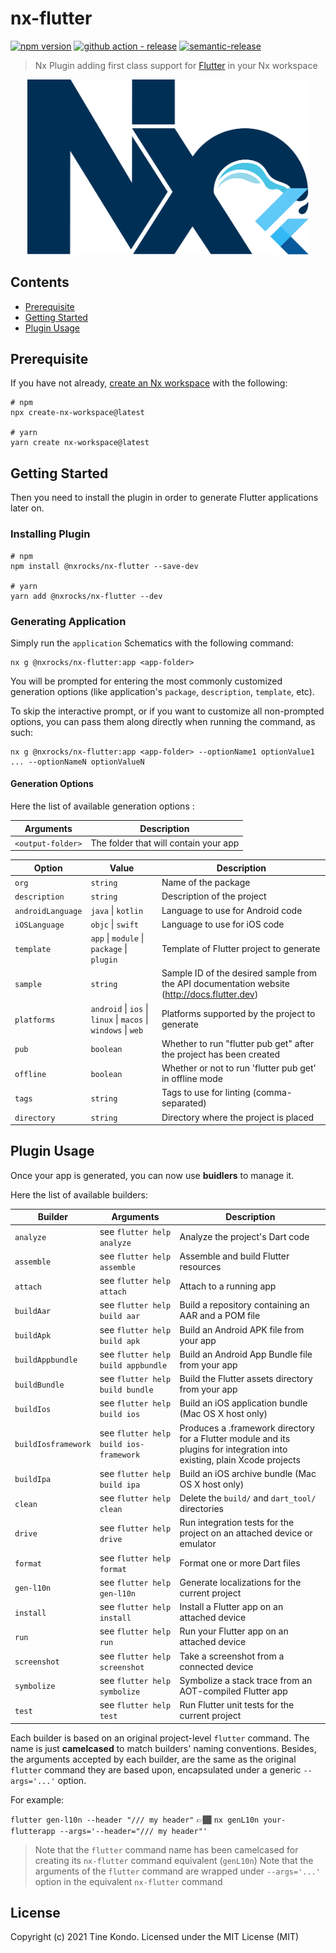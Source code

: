 # nx-flutter
[![npm version](https://img.shields.io/npm/v/@nxrocks/nx-flutter?style=flat-square)](https://www.npmjs.com/package/@nxrocks/nx-flutter)
[![github action - release](https://img.shields.io/github/workflow/status/tinesoft/nxrocks/Release?label=release&style=flat-square)](https://github.com/tinesoft/nxrocks/actions?query=workflow%3ARelease)
[![semantic-release](https://img.shields.io/badge/%20%20%F0%9F%93%A6%F0%9F%9A%80-semantic--release-e10079.svg?style=flat-square)](https://github.com/semantic-release/semantic-release)

> Nx Plugin adding first class support for [Flutter](https://flutter.dev) in your Nx workspace

<p align="center"><img src="https://raw.githubusercontent.com/tinesoft/nxrocks/master/images/nx-flutter.png" width="450"></p>

## Contents

- [Prerequisite](#prerequisite)
- [Getting Started](#getting-started)
- [Plugin Usage](#plugin-usage)

## Prerequisite

If you have not already, [create an Nx workspace](https://github.com/nrwl/nx#creating-an-nx-workspace) with the following:

```
# npm
npx create-nx-workspace@latest

# yarn
yarn create nx-workspace@latest
```

## Getting Started

Then you need to install the plugin in order to generate Flutter applications later on.

### Installing Plugin

```
# npm
npm install @nxrocks/nx-flutter --save-dev

# yarn
yarn add @nxrocks/nx-flutter --dev
```

### Generating Application

Simply run the `application` Schematics with the following command:

```
nx g @nxrocks/nx-flutter:app <app-folder>
```

You will be prompted for entering the most commonly customized generation options (like application's `package`, `description`, `template`,  etc).

To skip the interactive prompt, or if you want to customize all non-prompted options, you can pass them along directly when running the command, as such:

```
nx g @nxrocks/nx-flutter:app <app-folder> --optionName1 optionValue1 ... --optionNameN optionValueN
```

#### Generation Options

Here the list of available generation options :

| Arguments | Description           |
| --------- | --------------------- |
| `<output-folder>`  | The folder that will contain your app |

Option           | Value | Description
---------------- | ----- | ------------
`org`            | `string` | Name of the package
`description`    | `string` | Description of the project
`androidLanguage`| `java` \| `kotlin`  | Language to use for Android code
`iOSLanguage`    | `objc` \| `swift` |  Language to use for iOS code
`template`       | `app` \| `module` \| `package` \| `plugin` | Template of Flutter project to generate
`sample`         | `string` | Sample ID of the desired sample from the API documentation website (http://docs.flutter.dev)
`platforms`      | `android` \| `ios` \| `linux` \| `macos` \| `windows` \| `web`  | Platforms supported by the project to generate
`pub`            | `boolean` | Whether to run "flutter pub get" after the project has been created
`offline`        | `boolean` | Whether or not to run 'flutter pub get' in offline mode
`tags`           | `string` | Tags to use for linting (comma-separated)
`directory`      | `string` | Directory where the project is placed

## Plugin Usage

Once your app is generated, you can now use **buidlers** to manage it.

Here the list of available builders:

| Builder        | Arguments        | Description                                |
| -------------- | ---------------- | ------------------------------------------ |
| `analyze`      | see `flutter help analyze`    | Analyze the project's Dart code |
| `assemble`     | see `flutter help assemble`   | Assemble and build Flutter resources |
| `attach`       | see `flutter help attach`     | Attach to a running app |
| `buildAar`     | see `flutter help build aar`  | Build a repository containing an AAR and a POM file |
| `buildApk`     | see `flutter help build apk`  | Build an Android APK file from your app |
| `buildAppbundle` | see `flutter help build appbundle` | Build an Android App Bundle file from your app |
| `buildBundle`  | see `flutter help build bundle` | Build the Flutter assets directory from your app |
| `buildIos`     | see `flutter help build ios`  | Build an iOS application bundle (Mac OS X host only) |
| `buildIosframework` | see `flutter help build ios-framework` | Produces a .framework directory for a Flutter module and its plugins for integration into existing, plain Xcode projects |
| `buildIpa`     | see `flutter help build ipa`  | Build an iOS archive bundle (Mac OS X host only) |
| `clean`        | see `flutter help clean`      | Delete the `build/` and `dart_tool/` directories |
| `drive`        | see `flutter help drive`      | Run integration tests for the project on an attached device or emulator |
| `format`       | see `flutter help format`     | Format one or more Dart files |
| `gen-l10n`     | see `flutter help gen-l10n`   | Generate localizations for the current project |
| `install`      | see `flutter help install`    | Install a Flutter app on an attached device |
| `run`          | see `flutter help run`        | Run your Flutter app on an attached device |
| `screenshot`   | see `flutter help screenshot` | Take a screenshot from a connected device |
| `symbolize`    | see `flutter help symbolize`  | Symbolize a stack trace from an AOT-compiled Flutter app |
| `test`         | see `flutter help test`       | Run Flutter unit tests for the current project |

Each builder is based on an original project-level `flutter` command. The name is just **camelcased** to match builders' naming conventions.
Besides, the arguments accepted by each builder, are the same as the original `flutter` command they are based upon, encapsulated
under a generic `--args='...'` option.

For example:

`flutter gen-l10n --header "/// my header"` 👉🏾 `nx genL10n your-flutterapp --args='--header="/// my header"'`

> Note that the `flutter` command name has been camelcased for creating its `nx-flutter` command equivalent (`genL10n`)
> Note that the arguments of the `flutter` command are wrapped under `--args='...'` option in the equivalent `nx-flutter` command

## License

Copyright (c) 2021 Tine Kondo. Licensed under the MIT License (MIT)
